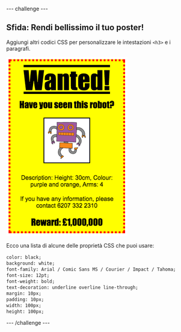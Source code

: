 --- challenge ---
## Sfida: Rendi bellissimo il tuo poster!
Aggiungi altri codici CSS per personalizzare le intestazioni `<h3>` e i paragrafi.

![screenshot](images/wanted-final.png)

Ecco una lista di alcune delle proprietà CSS che puoi usare:

```
color: black;
background: white;
font-family: Arial / Comic Sans MS / Courier / Impact / Tahoma;
font-size: 12pt;
font-weight: bold;
text-decoration: underline overline line-through;
margin: 10px;
padding: 10px;
width: 100px;
height: 100px;
```




--- /challenge ---